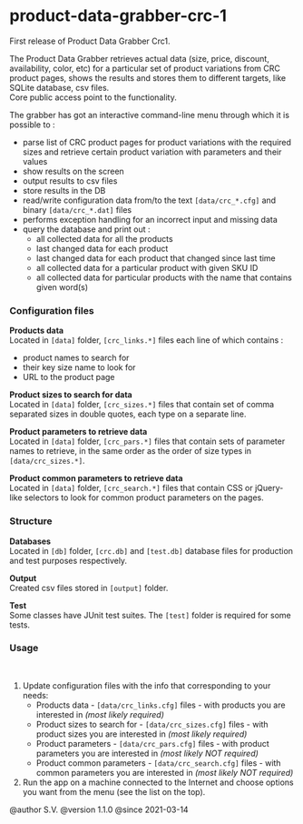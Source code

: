 # product-data-grabber-crc-1
First release of Product Data Grabber Crc1.

 The Product Data Grabber retrieves actual data (size, price, discount, availability, color, etc) for a particular set
 of product variations from CRC product pages, shows the results and stores them to different targets, like SQLite database, csv files.
 <br>Core public access point to the functionality.<br>
 <p>The grabber has got an interactive command-line menu through which it is possible to :</p>
 <ul>
    <li>parse list of CRC product pages for product variations with the required sizes and retrieve
    certain product variation with parameters and their values</li>
    <li>show results on the screen</li>
    <li>output results to csv files</li>
    <li>store results in the DB</li>
    <li>read/write configuration data from/to the text <code>[data/crc_*.cfg]</code> and binary <code>[data/crc_*.dat]</code> files</li>
    <li>performs exception handling for an incorrect input and missing data</li>
    <li>query the database and print out :
    <ul style="list-style-type: circle;">
        <li>all collected data for all the products</li>
        <li>last changed data for each product</li>
        <li>last changed data for each product that changed since last time</li>
        <li>all collected data for a particular product with given SKU ID</li>
        <li>all collected data for particular products with the name that contains given word(s)</li>
    </ul>
 </li>
 </ul>
 <h3>Configuration files</h3>
 <b>Products data</b><br>
 Located in <code>[data]</code> folder, <code>[crc_links.*]</code> files each line of which contains :
 <ul><li>product names to search for</li><li>their key size name to look for</li><li>URL to the product page</li></ul>
 <p>
 <b>Product sizes to search for data</b><br>
 Located in <code>[data]</code> folder, <code>[crc_sizes.*]</code> files that contain
 set of comma separated sizes in double quotes, each type on a separate line.
 </p>
 <p>
 <b>Product parameters to retrieve data</b><br>
 Located in <code>[data]</code> folder, <code>[crc_pars.*]</code> files that contain
 sets of parameter names to retrieve, in the same order as the order of size types in <code>[data/crc_sizes.*]</code>.
 </p>
 <p>
 <b>Product common parameters to retrieve data</b><br>
 Located in <code>[data]</code> folder, <code>[crc_search.*]</code> files that contain
 CSS or jQuery-like selectors to look for common product parameters on the pages.
 </p>
 
 <h3>Structure</h3>
 <p>
 <b>Databases</b><br>
 Located in <code>[db]</code> folder, <code>[crc.db]</code> and <code>[test.db]</code> database files for production and test purposes respectively.
 </p>
<p>
 <b>Output</b><br>
 Created csv files stored in <code>[output]</code> folder.
 </p>
 <p>
  <b>Test</b><br>
 Some classes have JUnit test suites. The <code>[test]</code> folder is required for some tests.
 </p>
 
 <h3>Usage</h3>
 <br>
 <ol>
 <li>Update configuration files with the info that corresponding to your needs:
     <ul style="list-style-type: circle;">
        <li>Products data - <code>[data/crc_links.cfg]</code> files - with products you are interested in <i>(most likely required)</i></li>
        <li>Product sizes to search for - <code>[data/crc_sizes.cfg]</code> files - with product sizes you are interested in <i>(most likely required)</i></li>
        <li>Product parameters - <code>[data/crc_pars.cfg]</code> files - with product parameters you are interested in <i>(most likely NOT required)</i></li>
        <li>Product common parameters - <code>[data/crc_search.cfg]</code> files - with common parameters you are interested in <i>(most likely NOT required)</i></li>
    </ul>
 </li>
 <li>Run the app on a machine connected to the Internet and choose options you want from the menu (see the list on the top).</li>
 </ol>
 <p>
 @author S.V.
 @version 1.1.0
 @since 2021-03-14
 </p>
